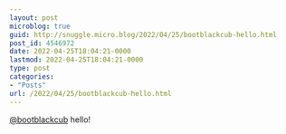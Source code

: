 ```yaml
---
layout: post
microblog: true
guid: http://snuggle.micro.blog/2022/04/25/bootblackcub-hello.html
post_id: 4546972
date: 2022-04-25T18:04:21-0000
lastmod: 2022-04-25T18:04:21-0000
type: post
categories:
- "Posts"
url: /2022/04/25/bootblackcub-hello.html
---
```

<p><span class="h-card" translate="no"><a href="https://bear.community/@bootblackcub" class="u-url mention">@<span>bootblackcub</span></a></span> hello!</p>
